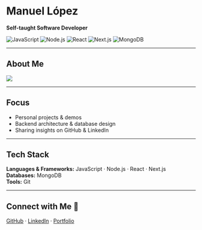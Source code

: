 # Manuel López

**Self-taught Software Developer**

![JavaScript](https://img.shields.io/badge/JavaScript-ES6-yellow)
![Node.js](https://img.shields.io/badge/Node.js-14.x-green)
![React](https://img.shields.io/badge/React-18-blue)
![Next.js](https://img.shields.io/badge/Next.js-15-black)
![MongoDB](https://img.shields.io/badge/MongoDB-5.0-brightgreen)

---

## About Me

[![](https://github.com/ishandutta2007/manulzvz/blob/main/chat.svg)](#about-me)

---

## Focus

- Personal projects & demos
- Backend architecture & database design
- Sharing insights on GitHub & LinkedIn

---

## Tech Stack

**Languages & Frameworks:** JavaScript · Node.js · React · Next.js
**Databases:** MongoDB  
**Tools:** Git

---

## Connect with Me 🔗

[GitHub](https://github.com/manulzvz) · [LinkedIn](https://www.linkedin.com/in/manulzvz) · [Portfolio](https://byte-blog-frontend.vercel.app/)
